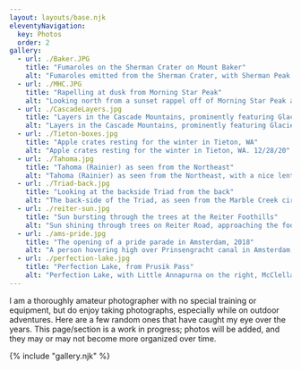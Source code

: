 ```yaml
---
layout: layouts/base.njk
eleventyNavigation:
  key: Photos 
  order: 2
gallery:
  - url: ./Baker.JPG
    title: "Fumaroles on the Sherman Crater on Mount Baker"
    alt: "Fumaroles emitted from the Sherman Crater, with Sherman Peak in the background, on the way to the summit of Mount Baker. 07/02/2022"
  - url: ./MHC.JPG
    title: "Rapelling at dusk from Morning Star Peak"
    alt: "Looking north from a sunset rappel off of Morning Star Peak after climbing the route Mile High Club. 08/18/22"
  - url: ./CascadeLayers.jpg
    title: "Layers in the Cascade Mountains, prominently featuring Glacier Peak and Ranier"
    alt: "Layers in the Cascade Mountains, prominently featuring Glacier Peak and Ranier.  As seen from the west ridge of Forbidden Peak. 09/06/22"
  - url: ./Tieton-boxes.jpg
    title: "Apple crates resting for the winter in Tieton, WA"
    alt: "Apple crates resting for the winter in Tieton, WA. 12/28/20"
  - url: ./Tahoma.jpg 
    title: "Tahoma (Rainier) as seen from the Northeast"
    alt: "Tahoma (Rainier) as seen from the Northeast, with a nice lenticular hat. 03/07/22"
  - url: ./Triad-back.jpg
    title: "Looking at the backside Triad from the back"
    alt: "The back-side of the Triad, as seen from the Marble Creek cirque, nearing the Dorado Needle, in North Cascades National Park. The Kumquat couloir is on the far right side. 04/14/24"
  - url: ./reiter-sun.jpg
    title: "Sun bursting through the trees at the Reiter Foothills"
    alt: "Sun shining through trees on Reiter Road, approaching the foothills between Gold Bar and Index, WA.  10/30/21"
  - url: ./ams-pride.jpg
    title: "The opening of a pride parade in Amsterdam, 2018"
    alt: "A person hovering high over Prinsengracht canal in Amsterdam, shooting confetti in the air, to celebrate the start of pride parade. 08/04/18"
  - url: ./perfection-lake.jpg
    title: "Perfection Lake, from Prusik Pass"
    alt: "Perfection Lake, with Little Annapurna on the right, McClellan Peak on the left, and Rainier/Tahoma in the distance in the background, as seen from Prusik Pass on descending from climbing the west ridge of Prusik Peak. 07/06/25"
---
```


I am a thoroughly amateur photographer with no special training or equipment, but do enjoy taking photographs, especially while on outdoor adventures.  Here are a few random ones that have caught my eye over the years.  This page/section is a work in progress; photos will be added, and they may or may not become more organized over time.

{% include "gallery.njk" %}

